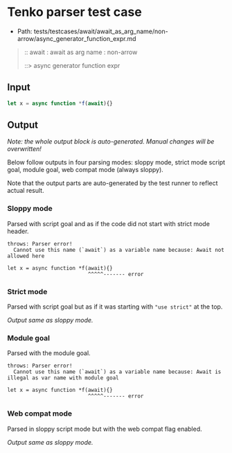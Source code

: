 # Tenko parser test case

- Path: tests/testcases/await/await_as_arg_name/non-arrow/async_generator_function_expr.md

> :: await : await as arg name : non-arrow
>
> ::> async generator function expr

## Input

`````js
let x = async function *f(await){}
`````

## Output

_Note: the whole output block is auto-generated. Manual changes will be overwritten!_

Below follow outputs in four parsing modes: sloppy mode, strict mode script goal, module goal, web compat mode (always sloppy).

Note that the output parts are auto-generated by the test runner to reflect actual result.

### Sloppy mode

Parsed with script goal and as if the code did not start with strict mode header.

`````
throws: Parser error!
  Cannot use this name (`await`) as a variable name because: Await not allowed here

let x = async function *f(await){}
                          ^^^^^------- error
`````

### Strict mode

Parsed with script goal but as if it was starting with `"use strict"` at the top.

_Output same as sloppy mode._

### Module goal

Parsed with the module goal.

`````
throws: Parser error!
  Cannot use this name (`await`) as a variable name because: Await is illegal as var name with module goal

let x = async function *f(await){}
                          ^^^^^------- error
`````


### Web compat mode

Parsed in sloppy script mode but with the web compat flag enabled.

_Output same as sloppy mode._
